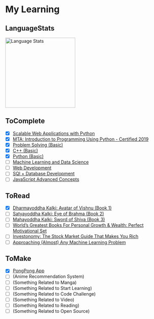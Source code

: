 # My Learning

## LanguageStats

<img alt="Language Stats" height="220" src="https://github-readme-stats.vercel.app/api/top-langs/?username=siddharth2016&layout=compact&langs_count=16&theme=vision-friendly-dark" />

## ToComplete

- [x] [Scalable Web Applications with Python](https://www.udemy.com/course/flask-is-fun-and-easy-from-basics-to-building-scalable-apps/)
- [x] [MTA: Introduction to Programming Using Python - Certified 2019](https://www.youracclaim.com/badges/123869a6-fc14-4c9c-b4f6-3693c03aa3af/linked_in_profile)
- [x] [Problem Solving (Basic)](https://www.hackerrank.com/certificates/872152e7f786)
- [x] [C++ (Basic)](https://www.hackerrank.com/certificates/2449eb9fcaf7)
- [x] [Python (Basic)](https://www.hackerrank.com/certificates/fef9a67f6951)
- [ ] [Machine Learning and Data Science](https://www.udemy.com/course/complete-machine-learning-and-data-science-zero-to-mastery/)
- [ ] [Web Development](https://www.udemy.com/course/the-complete-web-developer-zero-to-mastery/)
- [ ] [SQl + Database Development](https://www.udemy.com/course/complete-sql-databases-bootcamp-zero-to-mastery/)
- [ ] [JavaScript Advanced Concepts](https://www.udemy.com/course/advanced-javascript-concepts/)

## ToRead

- [x] [Dharmayoddha Kalki: Avatar of Vishnu (Book 1)](https://amzn.to/32MgALv)
- [ ] [Satyayoddha Kalki: Eye of Brahma (Book 2)](https://amzn.to/2HiVBYn)
- [ ] [Mahayoddha Kalki: Sword of Shiva (Book 3)](https://amzn.to/2Hhg93w)
- [ ] [World’s Greatest Books For Personal Growth & Wealth: Perfect Motivational Set](https://amzn.to/2RI5eBP)
- [ ] [Investonomy: The Stock Market Guide That Makes You Rich](https://amzn.to/2ZOrAWP)
- [ ] [Approaching (Almost) Any Machine Learning Problem](https://amzn.to/3hLKVOw)

## ToMake

- [x] [PongPong App](https://github.com/Siddharth2016/PongPong)
- [ ] (Anime Recommendation System)
- [ ] (Something Related to Manga)
- [ ] (Something Related to Start Learning)
- [ ] (Something Related to Code Challenge)
- [ ] (Something Related to Video)
- [ ] (Something Related to Reading)
- [ ] (Something Related to Open Source)
